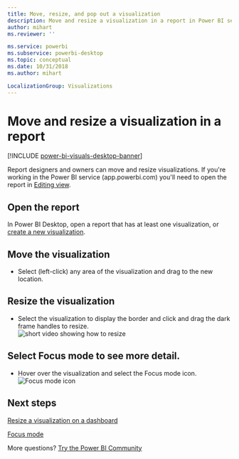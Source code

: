 ```yaml
---
title: Move, resize, and pop out a visualization
description: Move and resize a visualization in a report in Power BI service and Desktop
author: mihart
ms.reviewer: ''

ms.service: powerbi
ms.subservice: powerbi-desktop
ms.topic: conceptual
ms.date: 10/31/2018
ms.author: mihart

LocalizationGroup: Visualizations
---
```

# Move and resize a visualization in a report

[!INCLUDE [power-bi-visuals-desktop-banner](../includes/power-bi-visuals-desktop-banner.md)]

Report designers and owners can move and resize visualizations. If you're working in the Power BI service (app.powerbi.com) you'll need to open the report in [Editing view](../service-interact-with-a-report-in-editing-view.md). 

## Open the report
In Power BI Desktop, open a report that has at least one visualization, or [create a new visualization](power-bi-report-add-visualizations-i.md). 

## Move the visualization
* Select (left-click) any area of the visualization and drag to the new location.

## Resize the visualization
* Select the visualization to display the border and click and drag the dark frame handles to resize.  
  ![short video showing how to resize](media/power-bi-visualization-move-and-resize/untitled.gif)

## Select Focus mode to see more detail.
* Hover over the visualization and select the Focus mode icon.
  ![Focus mode icon](media/power-bi-visualization-move-and-resize/pbi_popouticon.jpg)

## Next steps
[Resize a visualization on a dashboard](../service-dashboard-edit-tile.md)  

[Focus mode](../consumer/end-user-focus.md)

More questions? [Try the Power BI Community](https://community.powerbi.com/)